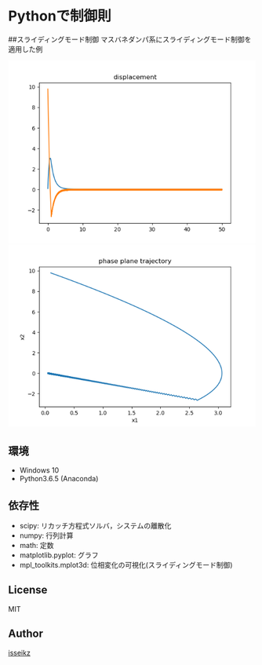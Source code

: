 # Pythonで制御則

##スライディングモード制御
マスバネダンパ系にスライディングモード制御を適用した例

![displacement](https://github.com/isseikz/Control/blob/master/SlidingModeControl/example/mass_spring_dumper/Figure_1.png)
![phase plane trajectory](https://github.com/isseikz/Control/blob/master/SlidingModeControl/example/mass_spring_dumper/Figure_2.png)

## 環境
+ Windows 10
+ Python3.6.5 (Anaconda)

## 依存性
+ scipy: リカッチ方程式ソルバ，システムの離散化
+ numpy: 行列計算
+ math: 定数
+ matplotlib.pyplot: グラフ
+ mpl_toolkits.mplot3d: 位相変化の可視化(スライディングモード制御)

## License
MIT

## Author
[isseikz](https://github.com/isseikz)
